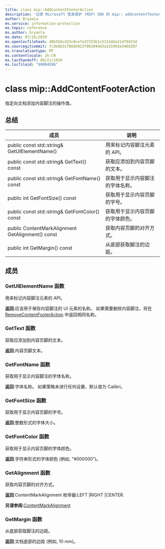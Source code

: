 ```yaml
---
title: class mip::AddContentFooterAction
description: '记录 Microsoft 信息保护 (MIP) SDK 的 mip:: addcontentfooteraction 类。'
author: BryanLa
ms.service: information-protection
ms.topic: reference
ms.author: bryanla
ms.date: 07/16/2019
ms.openlocfilehash: 48b558c423c8cefa37333b1c5133dda31d70433d
ms.sourcegitcommit: fcde8b31f8685023f002044d3a1d1903e548d207
ms.translationtype: MT
ms.contentlocale: zh-CN
ms.lasthandoff: 08/21/2019
ms.locfileid: "69884596"
---
```

# <a name="class-mipaddcontentfooteraction"></a>class mip::AddContentFooterAction 
指定向文档添加内容脚注的操作类。
  
## <a name="summary"></a>总结
 成员                        | 说明                                
--------------------------------|---------------------------------------------
public const std::string& GetUIElementName()  |  用来标记内容脚注元素的 API。
public const std::string& GetText() const  |  获取应添加到内容页脚的文本。
public const std::string& GetFontName() const  |  获取用于显示内容脚注的字体名称。
public int GetFontSize() const  |  获取用于显示内容页脚的字号。
public const std::string& GetFontColor() const  |  获取用于显示内容页脚的字体颜色。
public ContentMarkAlignment GetAlignment() const  |  获取内容页脚的对齐方式。
public int GetMargin() const  |  从底部获取脚注的边距。
  
## <a name="members"></a>成员
  
### <a name="getuielementname-function"></a>GetUIElementName 函数
用来标记内容脚注元素的 API。

  
**返回**:应该用于保存内容脚注的 UI 元素的名称。 如果需要删除内容脚注，将在 [RemoveContentFooterAction](class_mip_removecontentfooteraction.md) 中返回相同名称。
  
### <a name="gettext-function"></a>GetText 函数
获取应添加到内容页脚的文本。

  
**返回**:内容页脚文本。
  
### <a name="getfontname-function"></a>GetFontName 函数
获取用于显示内容脚注的字体名称。

  
**返回**:字体名称。 如果策略未进行任何设置，默认值为 Calibri。
  
### <a name="getfontsize-function"></a>GetFontSize 函数
获取用于显示内容页脚的字号。

  
**返回**:整数形式的字体大小。
  
### <a name="getfontcolor-function"></a>GetFontColor 函数
获取用于显示内容页脚的字体颜色。

  
**返回**:字符串形式的字体颜色 (例如, "#000000")。
  
### <a name="getalignment-function"></a>GetAlignment 函数
获取内容页脚的对齐方式。

  
**返回**:ContentMarkAlignment 枚举器:LEFT |RIGHT |CENTER. 
  
**另请参阅**:[ContentMarkAlignment](mip-enums-and-structs.md#contentmarkalignment-enum)
  
### <a name="getmargin-function"></a>GetMargin 函数
从底部获取脚注的边距。

  
**返回**:文档底部的边距 (例如, 10 mm)。